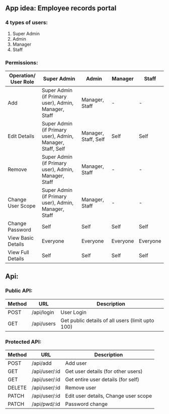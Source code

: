 ## **App idea:** Employee records portal
### 4 types of users:
1. Super Admin
2. Admin
3. Manager
4. Staff

### Permissions:
Operation/ User Role | Super Admin | Admin | Manager | Staff
--- | --- | --- | --- | ---
Add | Super Admin (if Primary user), Admin, Manager, Staff | Manager, Staff | - | -
Edit Details | Super Admin (if Primary user), Admin, Manager, Staff, Self | Manager, Staff, Self | Self | Self
Remove | Super Admin (if Primary user), Admin, Manager, Staff | Manager, Staff | - | -
Change User Scope | Super Admin (if Primary user), Admin, Manager, Staff | Manager, Staff | - | -
Change Password | Self | Self | Self | Self
View Basic Details | Everyone | Everyone | Everyone | Everyone
View Full Details | Self | Self | Self | Self

## Api:
### Public API:
Method | URL | Description
--- | --- | ---
POST | /api/login | User Login
GET | /api/users | Get public details of all users (limit upto 100)

### Protected API:
Method | URL | Description
--- | --- | ---
POST | /api/add | Add user
GET | /api/user/:id | Get user details (for other users)
GET | /api/user/:id | Get entire user details (for self)
DELETE | /api/user/:id | Remove user
PATCH | /api/user/:id | Edit user details, Change user scope
PATCH | /api/pwd/:id | Password change
